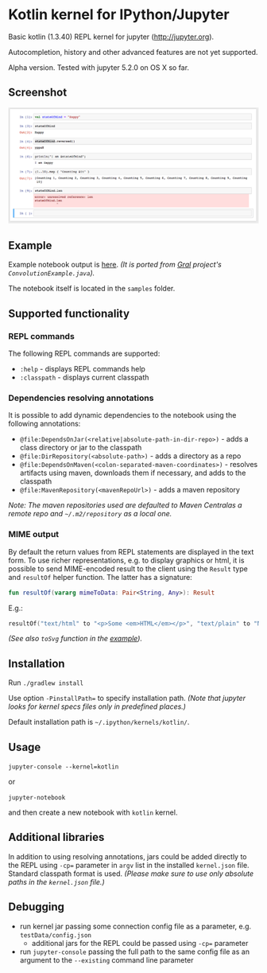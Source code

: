 # Kotlin kernel for IPython/Jupyter

Basic kotlin (1.3.40) REPL kernel for jupyter (http://jupyter.org).

Autocompletion, history and other advanced features are not yet supported.

Alpha version. Tested with jupyter 5.2.0 on OS X so far.

## Screenshot

![Screenshot in Jupyter](./samples/ScreenShotInJupyter.png)

## Example 

Example notebook output is [here](samples/KotlinSample01.ipynb). *(It is ported from [Gral](https://github.com/eseifert/gral)
project's `ConvolutionExample.java`).* 

The notebook itself is located in the `samples` folder.

## Supported functionality

### REPL commands

The following REPL commands are supported:
 - `:help` - displays REPL commands help
 - `:classpath` - displays current classpath
 
### Dependencies resolving annotations

It is possible to add dynamic dependencies to the notebook using the following annotations:
 - `@file:DependsOnJar(<relative|absolute-path-in-dir-repo>)` - adds a class directory or jar to the classpath
 - `@file:DirRepository(<absolute-path>)` - adds a directory as a repo
 - `@file:DependsOnMaven(<colon-separated-maven-coordinates>)` - resolves artifacts using maven, downloads them if necessary, and adds to the classpath
 - `@file:MavenRepository(<mavenRepoUrl>)` - adds a maven repository
 
*Note: The maven repositories used are defaulted to Maven Centralas a remote repo and `~/.m2/repository` as a local one.*
  
### MIME output
  
By default the return values from REPL statements are displayed in the text form. To use richer representations, e.g.
 to display graphics or html, it is possible to send MIME-encoded result to the client using the `Result` type 
 and `resultOf` helper function. The latter has a signature: 
```kotlin
fun resultOf(vararg mimeToData: Pair<String, Any>): Result 
```
E.g.:
```kotlin
resultOf("text/html" to "<p>Some <em>HTML</em></p>", "text/plain" to "No HTML for text clients")
```
*(See also `toSvg` function in the [example](samples/KotlinSample01.ipynb)).*

## Installation

Run `./gradlew install`

Use option `-PinstallPath=` to specify installation path. *(Note that jupyter looks for kernel specs files only in predefined places.)*

Default installation path is `~/.ipython/kernels/kotlin/`.

## Usage

`jupyter-console --kernel=kotlin`

or

`jupyter-notebook`

and then create a new notebook with `kotlin` kernel.

## Additional libraries

In addition to using resolving annotations, jars could be added directly to the REPL using `-cp=` parameter in `argv` 
list in the installed `kernel.json` file. Standard classpath format is used. *(Please make sure to use only absolute paths in the `kernel.json` file.)*

## Debugging

- run kernel jar passing some connection config file as a parameter, e.g. `testData/config.json`
    - additional jars for the REPL could be passed using `-cp=` parameter
- run `jupyter-console` passing the full path to the same config file as an argument to the `--existing` command line parameter
